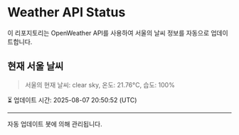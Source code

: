 
# Weather API Status

이 리포지토리는 OpenWeather API를 사용하여 서울의 날씨 정보를 자동으로 업데이트합니다.

## 현재 서울 날씨
> 서울의 현재 날씨: clear sky, 온도: 21.76°C, 습도: 100%

⏳ 업데이트 시간: 2025-08-07 20:50:52 (UTC)

---
자동 업데이트 봇에 의해 관리됩니다.
